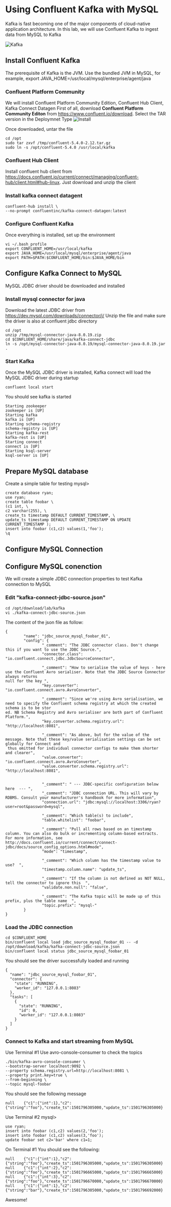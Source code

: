 # Using Confluent Kafka with MySQL
Kafka is fast becoming one of the major components of cloud-native application architecture. In this lab, we will use Confluent Kafka to ingest data from MySQL to Kafka

![Kafka](img/C2.jpg)

## Install Confluent Kafka
The prerequisite of Kafka is the JVM. 
Use the bundled JVM in MySQL, for example, export JAVA_HOME=/usr/local/mysql/enterprise/agent/java

### Confluent Platform Community 
We will install Confluent Platform Community Edition, Confluent Hub Client, Kafka Connect Datagen
First of all, download **Confluent Platform Community Editon** from https://www.confluent.io/download. 
Select the TAR version in the Deploymnet Type
![Install](img/C1.png)

Once downloaded, untar the file
```
cd /opt
sudo tar zxvf /tmp/confluent-5.4.0-2.12.tar.gz
sudo ln -s /opt/confluent-5.4.0 /usr/local/kafka
```
### Confluent Hub Client
Install confluent hub client from https://docs.confluent.io/current/connect/managing/confluent-hub/client.html#hub-linux. Just download and unzip the client

### Install kafka connect datagent
```
confluent-hub install \
--no-prompt confluentinc/kafka-connect-datagen:latest
```
### Configure Confluent Kafka
Once everything is installed, set up the environment
```
vi ~/.bash_profile
export CONFLUENT_HOME=/usr/local/kafka
export JAVA_HOME=/usr/local/mysql/enterprise/agent/java
export PATH=$PATH:$CONFLUENT_HOME/bin:$JAVA_HOME/bin
```

## Configure Kafka Connect to MySQL
MySQL JDBC driver should be downloaded and installed

### Install mysql connector for java
Download the latest JDBC driver from https://dev.mysql.com/downloads/connector/j/
Unzip the file and make sure the driver is also at confluent jdbc directory
``` 
cd /opt
unzip /tmp/mysql-connector-java-8.0.19.zip
cd $CONFLUENT_HOME/share/java/kafka-connect-jdbc
ln -s /opt/mysql-connector-java-8.0.19/mysql-connector-java-8.0.19.jar .
```

### Start Kafka
Once the MySQL JDBC driver is installed, Kafka connect will load the MySQL JDBC driver during startup
```
confluent local start
```
You should see kafka is started
```
Starting zookeeper
zookeeper is [UP]
Starting kafka
kafka is [UP]
Starting schema-registry
schema-registry is [UP]
Starting kafka-rest
kafka-rest is [UP]
Starting connect
connect is [UP]
Starting ksql-server
ksql-server is [UP]
```
## Prepare MySQL database
Create a simple table for testing
mysql>
```
create database ryan;
use ryan;
create table foobar \
(c1 int, \
c2 varchar(255), \
create_ts timestamp DEFAULT CURRENT_TIMESTAMP, \
update_ts timestamp DEFAULT CURRENT_TIMESTAMP ON UPDATE CURRENT_TIMESTAMP );
insert into foobar (c1,c2) values(1,'foo');
\q
```

## Configure MySQL Connection

## Configure MySQL conenction
We will create a simple JDBC connection properties to test Kafka connection to MySQL

### Edit "kafka-connect-jdbc-source.json"
```
cd /opt/download/lab/kafka
vi ./kafka-connect-jdbc-source.json 
```
The content of the json file as follow:
```
{
        "name": "jdbc_source_mysql_foobar_01",
        "config": {
                "_comment": "The JDBC connector class. Don't change this if you want to use the JDBC Source.",
                "connector.class": "io.confluent.connect.jdbc.JdbcSourceConnector",

                "_comment": "How to serialise the value of keys - here use the Confluent Avro serialiser. Note that the JDBC Source Connector always returns
null for the key ",
                "key.converter": "io.confluent.connect.avro.AvroConverter",

                "_comment": "Since we're using Avro serialisation, we need to specify the Confluent schema registry at which the created schema is to be stor
ed. NB Schema Registry and Avro serialiser are both part of Confluent Platform.",
                "key.converter.schema.registry.url": "http://localhost:8081",

                "_comment": "As above, but for the value of the message. Note that these key/value serialisation settings can be set globally for Connect and
 thus omitted for individual connector configs to make them shorter and clearer",
                "value.converter": "io.confluent.connect.avro.AvroConverter",
                "value.converter.schema.registry.url": "http://localhost:8081",


                "_comment": " --- JDBC-specific configuration below here  --- ",
                "_comment": "JDBC connection URL. This will vary by RDBMS. Consult your manufacturer's handbook for more information",
                "connection.url": "jdbc:mysql://localhost:3306/ryan?user=root&password=mysql",

                "_comment": "Which table(s) to include",
                "table.whitelist": "foobar",

                "_comment": "Pull all rows based on an timestamp column. You can also do bulk or incrementing column-based extracts. For more information, see http://docs.confluent.io/current/connect/connect-jdbc/docs/source_config_options.html#mode",
                "mode": "timestamp",

                "_comment": "Which column has the timestamp value to use?  ",
                "timestamp.column.name": "update_ts",

                "_comment": "If the column is not defined as NOT NULL, tell the connector to ignore this  ",
                "validate.non.null": "false",

                "_comment": "The Kafka topic will be made up of this prefix, plus the table name  ",
                "topic.prefix": "mysql-"
        }
}
```
### Load the JDBC connection 
```
cd $CONFLUENT_HOME
bin/confluent local load jdbc_source_mysql_foobar_01 -- -d /opt/download/kafka/kafka-connect-jdbc-source.json
bin/confluent local status jdbc_source_mysql_foobar_01
```
You should see the driver successfully loaded and running
```
{
  "name": "jdbc_source_mysql_foobar_01",
  "connector": {
    "state": "RUNNING",
    "worker_id": "127.0.0.1:8083"
  },
  "tasks": [
    {
      "state": "RUNNING",
      "id": 0,
      "worker_id": "127.0.0.1:8083"
    }
  ]
}
```
### Connect to Kafka and start streaming from MySQL
Use Terminal #1
Use avro-console-consumer to check the topics
```
./bin/kafka-avro-console-consumer \
--bootstrap-server localhost:9092 \
--property schema.registry.url=http://localhost:8081 \
--property print.key=true \
--from-beginning \
--topic mysql-foobar
```
You should see the following message
```
null    {"c1":{"int":1},"c2":{"string":"foo"},"create_ts":1501796305000,"update_ts":1501796305000}
```
Use Terminal #2
mysql>
```
use ryan;
insert into foobar (c1,c2) values(2,'foo');
insert into foobar (c1,c2) values(3,'foo');
update foobar set c2='bar' where c1=1;
```
On Terminal #1
You should see the following:
```
null    {"c1":{"int":1},"c2":{"string":"foo"},"create_ts":1501796305000,"update_ts":1501796305000}
null    {"c1":{"int":2},"c2":{"string":"foo"},"create_ts":1501796665000,"update_ts":1501796665000}
null    {"c1":{"int":3},"c2":{"string":"foo"},"create_ts":1501796670000,"update_ts":1501796670000}
null    {"c1":{"int":1},"c2":{"string":"bar"},"create_ts":1501796305000,"update_ts":1501796692000}
```
Awesome!









